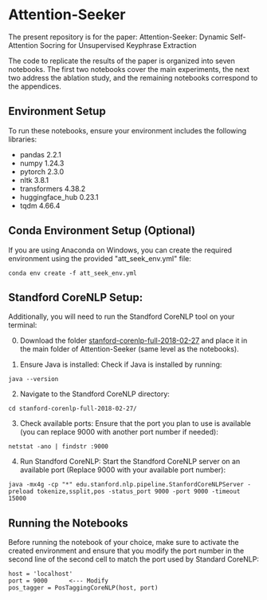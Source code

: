 # Attention-Seeker

The present repository is for the paper: Attention-Seeker: Dynamic Self-Attention Socring for Unsupervised Keyphrase Extraction

The code to replicate the results of the paper is organized into seven notebooks. 
The first two notebooks cover the main experiments, the next two address the ablation study, and the remaining notebooks correspond to the appendices.

## Environment Setup

To run these notebooks, ensure your environment includes the following libraries:

- pandas 2.2.1
- numpy 1.24.3
- pytorch 2.3.0
- nltk 3.8.1
- transformers 4.38.2
- huggingface_hub 0.23.1
- tqdm 4.66.4


## Conda Environment Setup (Optional)

If you are using Anaconda on Windows, you can create the required environment using the provided "att_seek_env.yml" file:
```
conda env create -f att_seek_env.yml
```

## Standford CoreNLP Setup:

Additionally, you will need to run the Standford CoreNLP tool on your terminal:

0. Download the folder [stanford-corenlp-full-2018-02-27](https://drive.google.com/file/d/1K4Ll54ypTf_tF83Mkkar2QKOcZ4Uskl5/view?usp=sharing) and place it in the main folder of Attention-Seeker (same level as the notebooks).

1. Ensure Java is installed:
Check if Java is installed by running:
```
java --version
```
2. Navigate to the Standford CoreNLP directory:
```
cd stanford-corenlp-full-2018-02-27/
```
3. Check available ports:
Ensure that the port you plan to use is available (you can replace 9000 with another port number if needed):
```
netstat -ano | findstr :9000
```
4. Run Standford CoreNLP:
Start the Standford CoreNLP server on an available port (Replace 9000 with your available port number):
```    
java -mx4g -cp "*" edu.stanford.nlp.pipeline.StanfordCoreNLPServer -preload tokenize,ssplit,pos -status_port 9000 -port 9000 -timeout 15000
```

## Running the Notebooks
Before running the notebook of your choice, make sure to activate the created environment and ensure that you modify the port number in the second line of the second cell to match the port used by Standard CoreNLP:
```
host = 'localhost'
port = 9000      <--- Modify
pos_tagger = PosTaggingCoreNLP(host, port)
```
